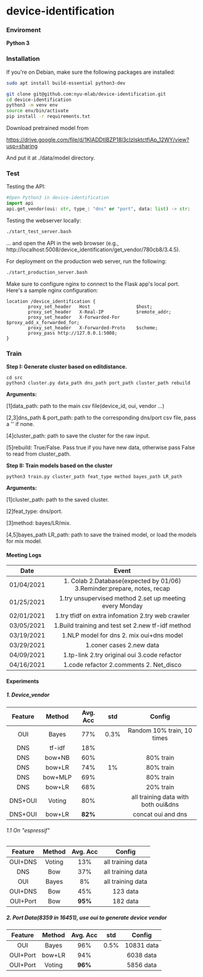 # device-identification

### Enviroment

**Python 3**

### Installation

If you're on Debian, make sure the following packages are installed:

```sh
sudo apt install build-essential python3-dev
```

```sh
git clone git@github.com:nyu-mlab/device-identification.git
cd device-identification
python3 -m venv env
source env/bin/activate
pip install -r requirements.txt
```

Download pretrained model from 

https://drive.google.com/file/d/1KIADDtIBZP18l3cIzIsktctfiAp_12WY/view?usp=sharing

And put it at ./data/model directory.

### Test

Testing the API:

```python
#Open Python3 in device-identification
import api
api.get_vendor(oui: str, type_: "dns" or "port", data: list) -> str:
```

Testing the webserver locally:

```sh
./start_test_server.bash
```

... and open the API in the web browser (e.g., http://localhost:5008/device_identification/get_vendor/780cb8/3.4.5).

For deployment on the production web server, run the following:

```sh
./start_production_server.bash
```

Make sure to configure nginx to connect to the Flask app's local port. Here's a sample nginx configuration:

```
location /device_identification {
        proxy_set_header   Host                 $host;
        proxy_set_header   X-Real-IP            $remote_addr;
        proxy_set_header   X-Forwarded-For      $proxy_add_x_forwarded_for;
        proxy_set_header   X-Forwarded-Proto    $scheme;
        proxy_pass http://127.0.0.1:5008;
}
```

### Train

**Step I: Generate cluster based on editdistance.**

```shell
cd src
python3 cluster.py data_path dns_path port_path cluster_path rebuild 
```

**Arguments:**

[1]data_path: path to the main csv file(device_id, oui, vendor ...)

[2,3]dns_path & port_path: path to the corresponding dns/port csv file, pass a '' if none.

[4]cluster_path: path to save the cluster for the raw input.

[5]rebuild: True/False. Pass true if you have new data, otherwise pass False to read from cluster_path.



**Step II: Train models based on the cluster**

```shell
python3 train.py cluster_path feat_type method bayes_path LR_path
```

**Arguments:**

[1]cluster_path: path to the saved cluster.

[2]feat_type: dns/port.

[3]method: bayes/LR/mix.

[4,5]bayes_path LR_path: path to save the trained model, or load the models for mix model.





#### Meeting Logs

|    Date    |                            Event                             |
| :--------: | :----------------------------------------------------------: |
| 01/04/2021 | 1. Colab 2.Database(expected by 01/06) 3.Reminder:prepare, notes, recap |
| 01/25/2021 |   1.try unsupervised method 2.set up meeting every Monday    |
| 02/01/2021 |      1.try tfidf on extra infomation 2.try web crawler       |
| 03/05/2021 |      1.Build training and test set 2.new tf-idf method       |
| 03/19/2021 |           1.NLP model for dns 2. mix oui+dns model           |
| 03/29/2021 |                   1.coner cases 2.new data                   |
| 04/09/2021 |         1.tp-link 2.try original oui 3.code refactor         |
| 04/16/2021 |           1.code refactor 2.comments 2. Net_disco            |

#### Experiments

##### 1. Device_vendor

| Feature | Method  | Avg. Acc | std  |               Config                |
| :-----: | :-----: | :------: | :--: | :---------------------------------: |
|   OUI   |  Bayes  |   77%    | 0.3% |     Random 10% train, 10 times      |
|   DNS   | tf-idf  |   18%    |      |                                     |
|   DNS   | bow+NB  |   60%    |      |              80% train              |
|   DNS   | bow+LR  |   74%    |  1%  |              80% train              |
|   DNS   | bow+MLP |   69%    |      |              80% train              |
|   DNS   | bow+LR  |   68%    |      |              20% train              |
| DNS+OUI | Voting  |   80%    |      | all training data with both oui&dns |
| DNS+OUI | bow+LR  | **82%**  |      |         concat oui and dns          |

###### 1.1 On "espressif"

| Feature  | Method | Avg. Acc |      Config       |
| :------: | :----: | :------: | :---------------: |
| OUI+DNS  | Voting |   13%    | all training data |
|   DNS    |  Bow   |   37%    | all training data |
|   OUI    | Bayes  |    8%    | all training data |
| OUI+DNS  |  Bow   |   45%    |     123 data      |
| OUI+Port |  Bow   | **95%**  |     182 data      |

##### 2. Port Data(8359 in 16451), use oui to generate device vendor

| Feature  | Method | Avg. Acc | std  |   Config   |
| :------: | :----: | :------: | :--: | :--------: |
|   OUI    | Bayes  |   96%    | 0.5% | 10831 data |
| OUI+Port | bow+LR |   94%    |      | 6038 data  |
| OUI+Port | Voting | **96%**  |      | 5856 data  |

​	

